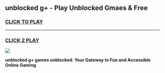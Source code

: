 
## unblocked g+ - Play Unblocked Gmaes & Free
<h3>
<a href="https://news.freeplayer.one?title=unblocked_g+&ref=16F">CLICK TO PLAY</a></h3>
<hr>

<h3>
<a href="https://news.freeplayer.one?title=unblocked_g+&ref=16F">CLICK 2 PLAY</a>
  
</h3>

<a href="https://news.freeplayer.one?title=unblocked_g+&ref=16F/"><img src="https://clearcache.store/games.png"></a>


**unblocked g+ games unblocked: Your Gateway to Fun and Accessible Online Gaming**
